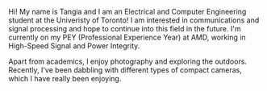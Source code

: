 Hi! My name is Tangia and I am an Electrical and Computer Engineering student at the Univeristy of Toronto! I am interested in communications and signal processing and hope to continue into this field in the future. I'm currently on my PEY (Professional Experience Year) at AMD, working in High-Speed Signal and Power Integrity. 

Apart from academics, I enjoy photography and exploring the outdoors. Recently, I've been dabbling with different types of compact cameras, which I have really been enjoying.
